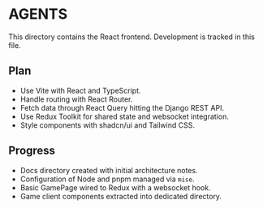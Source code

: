 # AGENTS

This directory contains the React frontend. Development is tracked in this file.

## Plan

- Use Vite with React and TypeScript.
- Handle routing with React Router.
- Fetch data through React Query hitting the Django REST API.
- Use Redux Toolkit for shared state and websocket integration.
- Style components with shadcn/ui and Tailwind CSS.

## Progress

- Docs directory created with initial architecture notes.
- Configuration of Node and pnpm managed via `mise`.
- Basic GamePage wired to Redux with a websocket hook.
- Game client components extracted into dedicated directory.
